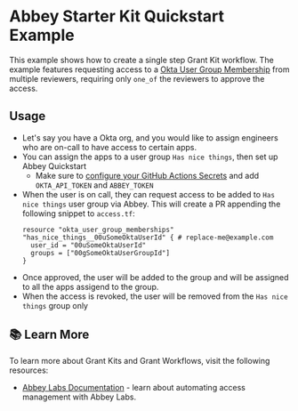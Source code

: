 # Abbey Starter Kit Quickstart Example

This example shows how to create a single step Grant Kit workflow.
The example features requesting access to a [Okta User Group Membership](https://registry.terraform.io/providers/okta/okta/latest/docs/resources/user_group_memberships)
from multiple reviewers, requiring only `one_of` the reviewers to approve the access.

## Usage

- Let's say you have a Okta org, and you would like to assign engineers who are on-call to have access to certain apps.
- You can assign the apps to a user group `Has nice things`, then set up Abbey Quickstart
  - Make sure to [configure your GitHub Actions Secrets](https://docs.abbey.io/getting-started/quickstart#add-your-abbey_token) and add `OKTA_API_TOKEN` and `ABBEY_TOKEN`
- When the user is on call, they can request access to be added to `Has nice things` user group via Abbey. This will create a PR appending the following snippet to `access.tf`:
  ```hcl
  resource "okta_user_group_memberships" "has_nice_things__00uSomeOktaUserId" { # replace-me@example.com
    user_id = "00uSomeOktaUserId"
    groups = ["00gSomeOktaUserGroupId"]
  }
  ```
- Once approved, the user will be added to the group and will be assigned to all the apps assigend to the group.
- When the access is revoked, the user will be removed from the `Has nice things` group only

## :books: Learn More

To learn more about Grant Kits and Grant Workflows, visit the following resources:

-   [Abbey Labs Documentation](https://docs.abbey.io) - learn about automating access management with Abbey Labs.
